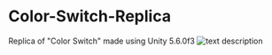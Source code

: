 # Color-Switch-Replica
Replica of "Color Switch" made using Unity 5.6.0f3
![text description](C:\Users\kshit\Pictures\gi_tpictures)